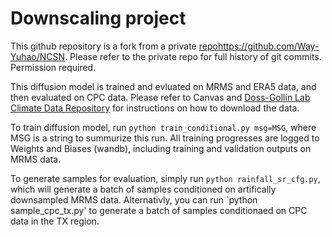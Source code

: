 # Downscaling project

This github repository is a fork from a private [repo](https://github.com/Way-Yuhao/NCSN)https://github.com/Way-Yuhao/NCSN. Please refer to the private repo for full history of git commits. Permission required. 

This diffusion model is trained and evluated on MRMS and ERA5 data, and then evaluated on CPC data. Please refer to Canvas and [Doss-Gollin Lab Climate Data Repository](https://github.com/dossgollin-lab/climate-data) for instructions on how to download the data.

To train diffusion model, run `python train_conditional.py msg=MSG`, where MSG is a string to summurize this run. All training progresses are logged to Weights and Biases (wandb), including training and validation outputs on MRMS data.

To generate samples for evaluation, simply run `python rainfall_sr_cfg.py`, which will generate a batch of samples conditioned on artifically downsampled MRMS data. Alternativly, you can run `python sample_cpc_tx.py' to generate a batch of samples conditionaed on CPC data in the TX region. 

